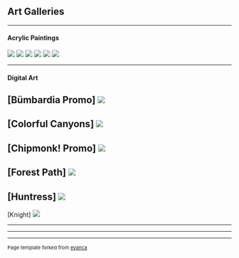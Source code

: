## Art Galleries

---

#### Acrylic Paintings
<img src="images/acrylic_paintings/Babbling Brook.jpg?raw=false"/>
<img src="images/acrylic_paintings/Old Mill.jpg?raw=false"/>
<img src="images/acrylic_paintings/Stream.jpg?raw=false"/>
<img src="images/acrylic_paintings/Saima Park Brook.jpg?raw=false"/>
<img src="images/acrylic_paintings/Tea Kettle.jpg?raw=false"/>
<img src="images/acrylic_paintings/Winter Evening.jpg?raw=false"/>

---

#### Digital Art
[Bümbardia Promo]
<img src="images/digital_art/bumbardia.jpg?raw=false"/>
---


[Colorful Canyons]
<img src="images/digital_art/canyons.jpg?raw=false"/>
---


[Chipmonk! Promo]
<img src="images/digital_art/chipmonk.jpg?raw=false"/>
---


[Forest Path]
<img src="images/digital_art/forestpath.jpg?raw=false"/>
---


[Huntress]
<img src="images/digital_art/huntress.jpg?raw=false"/>
---


[Knight]
<img src="images/digital_art/knight.jpg?raw=false"/>

---

---

---
<p style="font-size:11px">Page template forked from <a href="https://github.com/evanca/quick-portfolio">evanca</a></p>
<!-- Remove above link if you don't want to attibute -->
